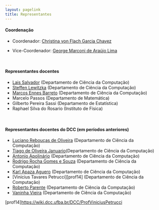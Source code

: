 ```yaml
---
layout: pagelink
title: Representantes
---
```



#### **Coordenação**

* Coordenador: [Christina von Flach Garcia Chavez][prof7]

* Vice-Coordenador: [George Marconi de Araújo Lima][prof6]

<br>

#### **Representantes docentes**

* [Lais Salvador][prof8] (Departamento de Ciência da Computação)
* [Steffen Lewitzka][prof9] (Departamento de Ciência da Computação)
* [Marcos Ennes Barreto][prof10] (Departamento de Ciência da Computação)
* Marcelo Passos (Departamento de Matemática)
* Gilberto Pereira Sassi (Departamento de Estatística)
* Raphael Silva do Rosario (Instituto de Física)

<br>

<!--
#### **Coordenação (2019-Setembro 2020)**

* Coordenador: [Tiago de Oliveira Januário][prof2]
* Vice-Coordenador: [Rodrigo Rocha Gomes e Souza][prof5]

<br>


-->

#### **Representantes docentes do DCC (em períodos anteriores)**

* [Luciano Rebouças de Oliveira][prof1] (Departamento de Ciência da Computação)
* [Tiago de Oliveira Januario][prof2](Departamento de Ciência da Computação)
* [Antonio Apolinário][prof3] (Departamento de Ciência da Computação)
* [Rodrigo Rocha Gomes e Souza][prof5] (Departamento de Ciência da Computação)
* [Karl Apaza Aguero][prof11] (Departamento de Ciência da Computação)
* [Vinicius Tavares Petrucci][prof14] (Departamento de Ciência da Computação)
* [Roberto Parente][prof4] (Departamento de Ciência da Computação)
* [Vaninha Vieira][prof12] (Departamento de Ciência da Computação)

[prof1]:https://wiki.dcc.ufba.br/DCC/ProfLucianoReboucas
[prof2]:https://wiki.dcc.ufba.br/DCC/ProfTiagoJanuario
[prof3]:https://wiki.dcc.ufba.br/DCC/ProfAntonioApolinario
[prof4]:https://wiki.dcc.ufba.br/DCC/ProfRobertoParente
[prof5]:https://wiki.dcc.ufba.br/DCC/ProfRodrigoRocha
[prof6]:https://wiki.dcc.ufba.br/DCC/ProfGeorgeLima
[prof7]:https://wiki.dcc.ufba.br/DCC/ProfChristinaFlach
[prof8]:https://wiki.dcc.ufba.br/DCC/ProfLaisSalvador
[prof9]:https://wiki.dcc.ufba.br/DCC/ProfSteffenLewitzka
[prof10]:https://wiki.dcc.ufba.br/DCC/ProfMarcosBarreto
[prof11]:https://wiki.dcc.ufba.br/DCC/ProfKarlApazaAguero
[prof12]:https://wiki.dcc.ufba.br/DCC/ProfVaninhaVieira
[prof14]https://wiki.dcc.ufba.br/DCC/ProfViniciusPetrucci


